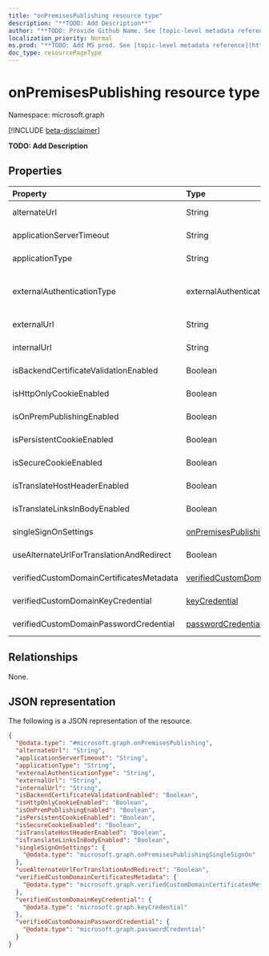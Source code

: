 ```yaml
---
title: "onPremisesPublishing resource type"
description: "**TODO: Add Description**"
author: "**TODO: Provide Github Name. See [topic-level metadata reference](https://msgo.azurewebsites.net/add/document/guidelines/metadata.html#topic-level-metadata)**"
localization_priority: Normal
ms.prod: "**TODO: Add MS prod. See [topic-level metadata reference](https://msgo.azurewebsites.net/add/document/guidelines/metadata.html#topic-level-metadata)**"
doc_type: resourcePageType
---
```


# onPremisesPublishing resource type

Namespace: microsoft.graph

[!INCLUDE [beta-disclaimer](../../includes/beta-disclaimer.md)]

**TODO: Add Description**

## Properties
|Property|Type|Description|
|:---|:---|:---|
|alternateUrl|String|**TODO: Add Description**|
|applicationServerTimeout|String|**TODO: Add Description**|
|applicationType|String|**TODO: Add Description**|
|externalAuthenticationType|externalAuthenticationType|**TODO: Add Description**. Possible values are: `passthru`, `aadPreAuthentication`.|
|externalUrl|String|**TODO: Add Description**|
|internalUrl|String|**TODO: Add Description**|
|isBackendCertificateValidationEnabled|Boolean|**TODO: Add Description**|
|isHttpOnlyCookieEnabled|Boolean|**TODO: Add Description**|
|isOnPremPublishingEnabled|Boolean|**TODO: Add Description**|
|isPersistentCookieEnabled|Boolean|**TODO: Add Description**|
|isSecureCookieEnabled|Boolean|**TODO: Add Description**|
|isTranslateHostHeaderEnabled|Boolean|**TODO: Add Description**|
|isTranslateLinksInBodyEnabled|Boolean|**TODO: Add Description**|
|singleSignOnSettings|[onPremisesPublishingSingleSignOn](../resources/onpremisespublishingsinglesignon.md)|**TODO: Add Description**|
|useAlternateUrlForTranslationAndRedirect|Boolean|**TODO: Add Description**|
|verifiedCustomDomainCertificatesMetadata|[verifiedCustomDomainCertificatesMetadata](../resources/verifiedcustomdomaincertificatesmetadata.md)|**TODO: Add Description**|
|verifiedCustomDomainKeyCredential|[keyCredential](../resources/keycredential.md)|**TODO: Add Description**|
|verifiedCustomDomainPasswordCredential|[passwordCredential](../resources/passwordcredential.md)|**TODO: Add Description**|

## Relationships
None.

## JSON representation
The following is a JSON representation of the resource.
<!-- {
  "blockType": "resource",
  "@odata.type": "microsoft.graph.onPremisesPublishing"
}
-->
``` json
{
  "@odata.type": "#microsoft.graph.onPremisesPublishing",
  "alternateUrl": "String",
  "applicationServerTimeout": "String",
  "applicationType": "String",
  "externalAuthenticationType": "String",
  "externalUrl": "String",
  "internalUrl": "String",
  "isBackendCertificateValidationEnabled": "Boolean",
  "isHttpOnlyCookieEnabled": "Boolean",
  "isOnPremPublishingEnabled": "Boolean",
  "isPersistentCookieEnabled": "Boolean",
  "isSecureCookieEnabled": "Boolean",
  "isTranslateHostHeaderEnabled": "Boolean",
  "isTranslateLinksInBodyEnabled": "Boolean",
  "singleSignOnSettings": {
    "@odata.type": "microsoft.graph.onPremisesPublishingSingleSignOn"
  },
  "useAlternateUrlForTranslationAndRedirect": "Boolean",
  "verifiedCustomDomainCertificatesMetadata": {
    "@odata.type": "microsoft.graph.verifiedCustomDomainCertificatesMetadata"
  },
  "verifiedCustomDomainKeyCredential": {
    "@odata.type": "microsoft.graph.keyCredential"
  },
  "verifiedCustomDomainPasswordCredential": {
    "@odata.type": "microsoft.graph.passwordCredential"
  }
}
```

